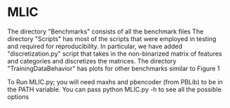 # MLIC

The directory "Benchmarks" consists of all the benchmark files
The directory "Scripts" has most of the scripts that were employed in testing and required for reproducibility. In particular, we have added 
"discretization.py" script that takes in the non-binarized matrix of features and categories and discretizes the matrices. 
The directory "TrainingDataBehavior" has plots for other benchmarks
similar to Figure 1 

To Run MLIC.py; you will need maxhs and pbencoder (from PBLib) to be in
the PATH variable. You can pass python MLIC.py -h to see all the
possible options
